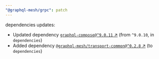```yaml
---
"@graphql-mesh/grpc": patch
---
```

dependencies updates:
  - Updated dependency [`graphql-compose@^9.0.11` ↗︎](https://www.npmjs.com/package/graphql-compose/v/9.0.11) (from `^9.0.10`, in `dependencies`)
  - Added dependency [`@graphql-mesh/transport-common@^0.2.8` ↗︎](https://www.npmjs.com/package/@graphql-mesh/transport-common/v/0.2.8) (to `dependencies`)
